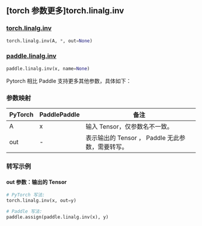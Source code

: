 ## [torch 参数更多]torch.linalg.inv

### [torch.linalg.inv](https://pytorch.org/docs/stable/generated/torch.linalg.inv.html#torch.linalg.inv)

```python
torch.linalg.inv(A, *, out=None)
```

### [paddle.linalg.inv](https://www.paddlepaddle.org.cn/documentation/docs/zh/api/paddle/linalg/inv_cn.html)

```python
paddle.linalg.inv(x, name=None)
```

Pytorch 相比 Paddle 支持更多其他参数，具体如下：

### 参数映射

| PyTorch | PaddlePaddle | 备注 |
| ------- | ------------ | ---------------------------------------------------- |
| A       | x            | 输入 Tensor，仅参数名不一致。                        |
| out     | -            | 表示输出的 Tensor ， Paddle 无此参数，需要转写。 |

### 转写示例

#### out 参数：输出的 Tensor

```python
# PyTorch 写法:
torch.linalg.inv(x, out=y)

# Paddle 写法:
paddle.assign(paddle.linalg.inv(x), y)
```
